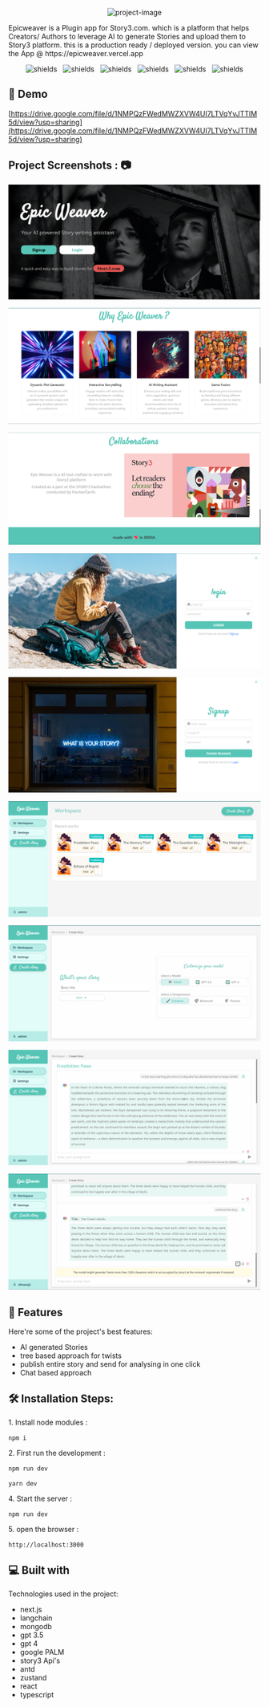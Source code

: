<p align="center"><img src="https://socialify.git.ci/shivaraj65/epicweaver/image?language=1&amp;name=1&amp;owner=1&amp;stargazers=1&amp;theme=Dark" alt="project-image"></p>

<p id="description">Epicweaver is a Plugin app for Story3.com. which is a platform that helps Creators/ Authors to leverage AI to generate Stories and upload them to Story3 platform. this is a production ready / deployed version. you can view the App @ https://epicweaver.vercel.app</p>

<p align="center">
<img src="https://img.shields.io/badge/build-passing-brightgreen" alt="shields">  &nbsp;
<img src="https://img.shields.io/github/commit-activity/t/shivaraj65/epicweaver" alt="shields">  &nbsp;
<img src="https://img.shields.io/github/contributors/shivaraj65/epicweaver" alt="shields">  &nbsp;
<img src="https://img.shields.io/github/deployments/shivaraj65/epicweaver/production?label=PRODUCTION" alt="shields">  &nbsp;
<img src="https://img.shields.io/github/repo-size/shivaraj65/epicweaver" alt="shields">  &nbsp;
<img src="https://img.shields.io/github/package-json/v/shivaraj65/epicweaver/main" alt="shields"></p>

<h2>🚀 Demo</h2>

[https://drive.google.com/file/d/1NMPQzFWedMWZXVW4UI7LTVqYvJTTlM5d/view?usp=sharing](https://drive.google.com/file/d/1NMPQzFWedMWZXVW4UI7LTVqYvJTTlM5d/view?usp=sharing)

<h2>Project Screenshots : 📷</h2>

![landing_1](https://github.com/shivaraj65/epicweaver/blob/main/screenshots/landing_1.png?raw=true)

![landing_2](https://github.com/shivaraj65/epicweaver/blob/main/screenshots/landing_2.png?raw=true)

![landing_3](https://github.com/shivaraj65/epicweaver/blob/main/screenshots/landing_3.png?raw=true)

![login](https://github.com/shivaraj65/epicweaver/blob/main/screenshots/login.png?raw=true)

![signup](https://github.com/shivaraj65/epicweaver/blob/main/screenshots/signup.png?raw=true)

![workspace](https://github.com/shivaraj65/epicweaver/blob/main/screenshots/workspace.png?raw=true)

![create_1](https://github.com/shivaraj65/epicweaver/blob/main/screenshots/create_p1.png?raw=true)

![create_2](https://github.com/shivaraj65/epicweaver/blob/main/screenshots/create_p2.png?raw=true)

![create_3](https://github.com/shivaraj65/epicweaver/blob/main/screenshots/create_p3.png?raw=true)
  
  
<h2>🧐 Features</h2>

Here're some of the project's best features:

*   AI generated Stories
*   tree based approach for twists
*   publish entire story and send for analysing in one click
*   Chat based approach

<h2>🛠️ Installation Steps:</h2>

<p>1. Install node modules :</p>

```
npm i
```

<p>2. First run the development :</p>

```
npm run dev  
```

```
yarn dev
```

<p>4. Start the server :</p>

```
npm run dev
```

<p>5. open the browser :</p>

```
http://localhost:3000
```

  
  
<h2>💻 Built with</h2>

Technologies used in the project:

*   next.js
*   langchain
*   mongodb
*   gpt 3.5
*   gpt 4
*   google PALM
*   story3 Api's
*   antd
*   zustand
*   react
*   typescript

